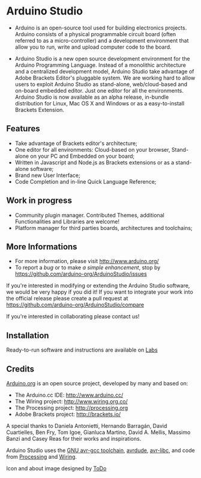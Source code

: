 Arduino Studio
==============

* Arduino is an open-source tool used for building electronics projects. Arduino consists of a physical programmable circuit board (often referred to as a micro-controller) and a development environment that allow you to run, write and upload computer code to the board.

* Arduino Studio is a new open source development environment for the Arduino Programming Language. Instead of a monolithic architecture and a centralized development model, Arduino Studio take advantage of Adobe Brackets  Editor's pluggable system. We are working hard to allow users to exploit Arduino Studio as stand-alone, web/cloud-based and on-board embedded editor. Just one editor for all the environments. 
Arduino Studio is now available as an alpha release, in-bundle distribution for Linux, Mac OS X and Windows or as a easy-to-install Brackets Extension.

Features
--------

* Take advantage of Brackets editor's architecture;
* One editor for all environments: Cloud-based on your browser, Stand-alone on your PC and Embedded on your board;
* Written in Javascript and Node.js as Brackets extensions or as a stand-alone software;
* Brand new User Interface;
* Code Completion and in-line Quick Language Reference;

Work in progress
----------------

* Community plugin manager. Contributed Themes, additional Functionalities and Libraries are welcome!
* Platform manager for third parties boards, architectures and toolchains;

More Informations
-----------------

* For more information, please visit http://www.arduino.org/
* To report a *bug* or to make *a simple enhancement*, stop by https://github.com/arduino-org/ArduinoStudio/issues

If you're interested in modifying or extending the Arduino Studio software, we would be very happy if you did it! If you want to integrate your work into the official release please create a pull request at https://github.com/arduino-org/ArduinoStudio/compare

If you're interested in collaborating please contact us!

Installation
------------
Ready-to-run software and instructions are available on [Labs](http://labs.arduino.org/tiki-index.php?page=Arduino+Studio)

Credits
--------
[Arduino.org](http://arduino.org) is an open source project, developed by many and based on:

* The Arduino.cc IDE: http://www.arduino.cc/ 
* The Wiring project: http://www.wiring.org.co/
* The Processing project: http://processing.org
* Adobe Brackets project: http://brackets.io/

A special thanks to  Daniela Antonietti, Hernando Barragán, David Cuartielles, Ben Fry, Tom Igoe, Gianluca Martino, David A. Mellis, Massimo Banzi and Casey Reas for their works and inspirations.

Arduino Studio uses the [GNU avr-gcc toolchain](http://gcc.gnu.org/wiki/avr-gcc), [avrdude](http://www.nongnu.org/avrdude/), [avr-libc](http://www.nongnu.org/avr-libc/), and code from
[Processing](http://www.processing.org) and [Wiring](http://wiring.org.co).

Icon and about image designed by [ToDo](http://www.todo.to.it/)
